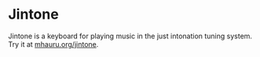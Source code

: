 # Jintone
Jintone is a keyboard for playing music in the just intonation tuning system. Try it at [mhauru.org/jintone](https://mhauru.org/jintone).
